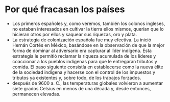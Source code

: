 # Por qué fracasan los países
- Los primeros españoles y, como veremos, también los colonos ingleses, no estaban interesados en cultivar la tierra ellos mismos, querían que lo hicieran otros por ellos y saquear sus riquezas, oro y plata.
- La estrategia de colonización española fue muy efectiva. La inició Hernán Cortés en México, basándose en la observación de que la mejor forma de dominar al adversario era capturar al líder indígena. Esta estrategia le permitió reclamar la riqueza acumulada de los líderes y coaccionar a los pueblos indígenas para que le entregaran tributos y comida. El paso siguiente consistía en establecerse como la nueva élite de la sociedad indígena y hacerse con el control de los impuestos y tributos ya existentes y, sobre todo, de los trabajos forzados.
- después de 9600 a. C., las temperaturas globales volvieron a aumentar siete grados Celsius en menos de una década y, desde entonces, permanecen elevadas.

